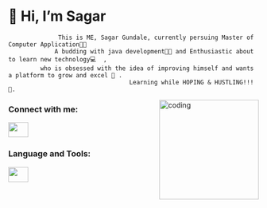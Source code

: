# 👋 Hi, I’m Sagar

                  This is ME, Sagar Gundale, currently persuing Master of Computer Application🧑‍🎓 
                 A budding with java development👨‍💻 and Enthusiastic about to learn new technology💻  ,
             who is obsessed with the idea of improving himself and wants a platform to grow and excel 🔑 .
                                      Learning while HOPING & HUSTLING!!! 🏁.
<!---
SagarGundale7/SagarGundale7 is a ✨ special ✨ repository because its `README.md` (this file) appears on your GitHub profile.
You can click the Preview link to take a look at your changes.
--->
<img align="right" alt="coding" width="200" src="https://c.tenor.com/flflC6GFzO8AAAAd/sultan-alrefaei-programmer.gif">
<h3 align="left">Connect with me:</h3>
<a href="https://www.linkedin.com/in/sagar-gundale-3863a61a5/" target="black"><img align="center"
src="https://png.pngtree.com/element_our/md/20180626/md_5b321c9756fc6.jpg" height="30" width="40" /></a>

<h3 align="left">Language and Tools:</h3>
<a href="https://www.cprogramming.com/" target="black"><img align="center"
src="https://img.icons8.com/color/480/c-programming.png" height="30" width="40" /></a>


